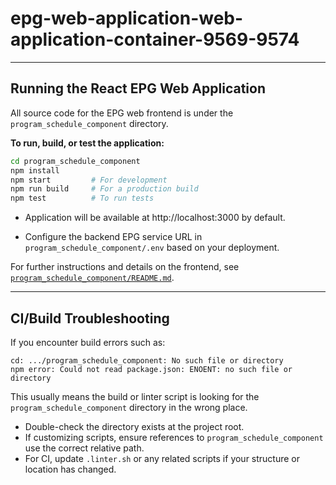 # epg-web-application-web-application-container-9569-9574

---

## Running the React EPG Web Application

All source code for the EPG web frontend is under the `program_schedule_component` directory.

**To run, build, or test the application:**

```sh
cd program_schedule_component
npm install
npm start         # For development
npm run build     # For a production build
npm test          # To run tests
```

- Application will be available at http://localhost:3000 by default.

- Configure the backend EPG service URL in `program_schedule_component/.env` based on your deployment.

For further instructions and details on the frontend, see [`program_schedule_component/README.md`](program_schedule_component/README.md).

---

## CI/Build Troubleshooting

If you encounter build errors such as:

```
cd: .../program_schedule_component: No such file or directory
npm error: Could not read package.json: ENOENT: no such file or directory
```
This usually means the build or linter script is looking for the `program_schedule_component` directory in the wrong place.
- Double-check the directory exists at the project root.
- If customizing scripts, ensure references to `program_schedule_component` use the correct relative path.
- For CI, update `.linter.sh` or any related scripts if your structure or location has changed.